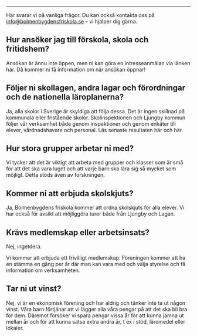 ---
Här svarar vi på vanliga frågor. Du kan också kontakta oss på info@bolmenbygdensfriskola.se – vi hjälper dig gärna.


## Hur ansöker jag till förskola, skola och fritidshem?

Ansökan är ännu inte öppen, men ni kan göra en intresseanmälan via länken här. Då kommer ni få information om när ansökan öppnar!



## Följer ni skollagen, andra lagar och förordningar och de nationella läroplanerna?



Ja, alla skolor i Sverige är skyldiga att följa dessa. Det är ingen skillnad på kommunala eller fristående skolor. Skolinspektionen och Ljungby kommun följer vår verksamhet både genom inspektioner och genom enkäter till elever, vårdnadshavare och personal. Läs senaste resultaten här och här.



## Hur stora grupper arbetar ni med?



Vi tycker att det är viktigt att arbeta med grupper och klasser som är små för att det ska vara lugnt och att varje barn ska lära sig så mycket som möjligt. Detta stöds även av forskningen. 




## Kommer ni att erbjuda skolskjuts? 



Ja, Bolmenbygdens friskola kommer att ordna skolskjuts för alla elever. Vi har också för avsikt att möjliggöra turer både från Ljungby och Lagan. 


## Krävs medlemskap eller arbetsinsats?



Nej, ingetdera.

Vi kommer att erbjuda ett frivilligt medlemskap. Föreningen kommer att ha en stämma en gång per år där man kan vara med och välja styrelse och få information om verksamheten. 




## Tar ni ut vinst?


Nej, vi är en ekonomisk förening och har aldrig och tänker inte ta ut någon vinst. Våra barn förtjänar att vi lägger alla våra pengar på att det ska bli bra för dem. Däremot försöker vi spara pengar vissa år för att kunna jämna ut mellan år och för att kunna satsa extra andra år, t ex i stöd, läromedel eller lokaler.
